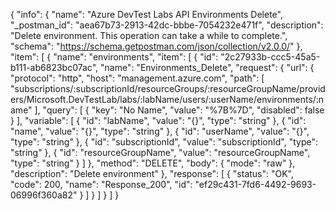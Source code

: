 {
  "info": {
    "name": "Azure DevTest Labs API Environments Delete",
    "_postman_id": "aea67b73-2913-42dc-bbbe-7054232e471f",
    "description": "Delete environment. This operation can take a while to complete.",
    "schema": "https://schema.getpostman.com/json/collection/v2.0.0/"
  },
  "item": [
    {
      "name": "environments",
      "item": [
        {
          "id": "2c27933b-ccc5-45a5-b111-ab6823bc07ac",
          "name": "Environments_Delete",
          "request": {
            "url": {
              "protocol": "http",
              "host": "management.azure.com",
              "path": [
                "subscriptions/:subscriptionId/resourceGroups/:resourceGroupName/providers/Microsoft.DevTestLab/labs/:labName/users/:userName/environments/:name"
              ],
              "query": [
                {
                  "key": "No Name",
                  "value": "%7B%7D",
                  "disabled": false
                }
              ],
              "variable": [
                {
                  "id": "labName",
                  "value": "{}",
                  "type": "string"
                },
                {
                  "id": "name",
                  "value": "{}",
                  "type": "string"
                },
                {
                  "id": "userName",
                  "value": "{}",
                  "type": "string"
                },
                {
                  "id": "subscriptionId",
                  "value": "subscriptionId",
                  "type": "string"
                },
                {
                  "id": "resourceGroupName",
                  "value": "resourceGroupName",
                  "type": "string"
                }
              ]
            },
            "method": "DELETE",
            "body": {
              "mode": "raw"
            },
            "description": "Delete environment"
          },
          "response": [
            {
              "status": "OK",
              "code": 200,
              "name": "Response_200",
              "id": "ef29c431-7fd6-4492-9693-06996f360a82"
            }
          ]
        }
      ]
    }
  ]
}